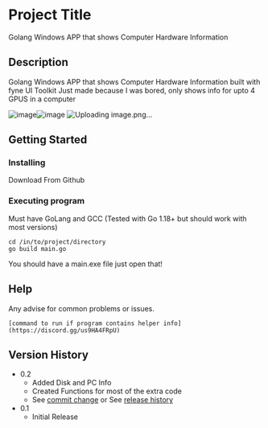 # Project Title

Golang Windows APP that shows Computer Hardware Information

## Description

Golang Windows APP that shows Computer Hardware Information built with fyne UI Toolkit
Just made because I was bored, only shows info for upto 4 GPUS in a computer

![image](https://user-images.githubusercontent.com/106552164/172263635-4d1394e1-80ef-4dda-87e5-29499316d90a.png)![image](https://user-images.githubusercontent.com/106552164/172263853-973e6156-0b6e-4b32-ae96-8512862f3068.png)
![Uploading image.png…]()

## Getting Started

### Installing

Download From Github

### Executing program

Must have GoLang and GCC
(Tested with Go 1.18+ but should work with most versions)
```
cd /in/to/project/directory
go build main.go
```
You should have a main.exe file just open that!

## Help

Any advise for common problems or issues.
```
[command to run if program contains helper info](https://discord.gg/us9HA4FRpU)
```

## Version History

* 0.2
    * Added Disk and PC Info
    * Created Functions for most of the extra code
    * See [commit change]() or See [release history]()
* 0.1
    * Initial Release


